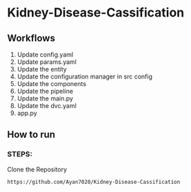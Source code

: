 # Kidney-Disease-Cassification 

## Workflows
1. Update config.yaml 
2. Update params.yaml
3. Update the entity
4. Update the configuration manager in src config
5. Update the components
6. Update the pipeline
7. Update the main.py
8. Update the dvc.yaml
9. app.py

## How to run
### STEPS:
Clone the Repository

```bash
https://github.com/Ayan7020/Kidney-Disease-Cassification 
```  

